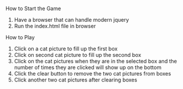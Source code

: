 How to Start the Game
1. Have a browser that can handle modern jquery
2. Run the index.html file in browser

How to Play
1. Click on a cat picture to fill up the first box
2. Click on second cat picture to fill up the second box
3. Click on the cat pictures when they are in the selected box and the number of times they are clicked will show up on the bottom
4. Click the clear button to remove the two cat pictures from boxes
5. Click another two cat pictures after clearing boxes